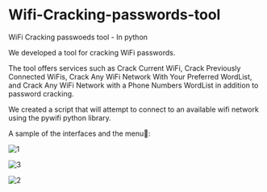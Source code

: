 # Wifi-Cracking-passwords-tool

WiFi Cracking passwoeds tool - In python

We developed a tool for cracking WiFi passwords.

The tool offers services such as Crack Current WiFi, Crack Previously Connected WiFis, Crack Any WiFi Network With Your Preferred WordList, and Crack Any WiFi Network with a Phone Numbers WordList in addition to password cracking.

We created a script that will attempt to connect to an available wifi network using the pywifi python library.

A sample of the interfaces and the menu📶:


![1](https://user-images.githubusercontent.com/102144973/221695240-5fe81e45-1d28-47a9-9bb1-3f2140dbf661.jpg)



![3](https://user-images.githubusercontent.com/102144973/221695296-c2c41602-c2f5-4f57-9415-7be374a998c6.jpg)




![2](https://user-images.githubusercontent.com/102144973/221695289-d282f278-855f-40bd-90b9-5d1428ad41e9.jpg)




